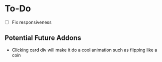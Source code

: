 # To-Do
- [ ] Fix responsiveness

## Potential Future Addons
- Clicking card div will make it do a cool animation such as flipping like a coin